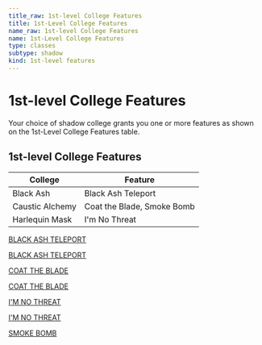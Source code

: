 ```yaml
---
title_raw: 1st-level College Features
title: 1st-Level College Features
name_raw: 1st-level College Features
name: 1st-Level College Features
type: classes
subtype: shadow
kind: 1st-level features
---
```


# 1st-level College Features

Your choice of shadow college grants you one or more features as shown on the 1st-Level College Features table.

## 1st-level College Features

| College         | Feature                    |
| --------------- | -------------------------- |
| Black Ash       | Black Ash Teleport         |
| Caustic Alchemy | Coat the Blade, Smoke Bomb |
| Harlequin Mask  | I'm No Threat              |

[BLACK ASH TELEPORT](./Black%20Ash%20Teleport.md)

[BLACK ASH TELEPORT](./Black%20Ash%20Teleport.md)

[COAT THE BLADE](./Coat%20The%20Blade.md)

[COAT THE BLADE](./Coat%20The%20Blade.md)

[I'M NO THREAT](./Im%20No%20Threat.md)

[I'M NO THREAT](./Im%20No%20Threat.md)

[SMOKE BOMB](./Smoke%20Bomb.md)
